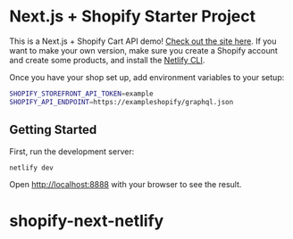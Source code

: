 # Next.js + Shopify Starter Project

This is a Next.js + Shopify Cart API demo! [Check out the site here](https://next-shopify-example.netlify.app/). If you want to make your own version, make sure you create a Shopify account and create some products, and install the [Netlify CLI](https://docs.netlify.com/cli/get-started/).

Once you have your shop set up, add environment variables to your setup:

```bash
SHOPIFY_STOREFRONT_API_TOKEN=example
SHOPIFY_API_ENDPOINT=https://exampleshopify/graphql.json
```

## Getting Started

First, run the development server:

```bash
netlify dev
```

Open [http://localhost:8888](http://localhost:8888) with your browser to see the result.
# shopify-next-netlify
